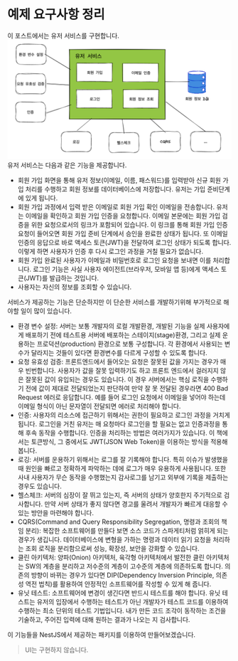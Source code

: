 # 예제 요구사항 정리

이 포스트에서는 유저 서비스를 구현합니다.  
<img alt="요구사항" src="요구사항.png" />  
유저 서비스는 다음과 같은 기능을 제공합니다.  

- 회원 가입 화면을 통해 유저 정보(이메일, 이름, 패스워드)를 입력받아 신규 회원 가입 처리를 수행하고 회원 정보를 데이터베이스에 저장합니다. 유저는 가입 준비단계에 있게 됩니다.
- 회원 가입 과정에서 입력 받은 이메일로 회원 가입 확인 이메일을 전송합니다. 유저는 이메일을 확인하고 회원 가입 인증을 요청합니다. 이메일 본문에는 회원 가입 검증을 위한 요청으로서의 링크가 포함되어 있습니다. 이 링크를 통해 회원 가입 인증 요청이 들어오면 회원 가입 준비 단계에서 승인을 완료한 상태가 됩니다. 또 이메일 인증의 응답으로 바로 액세스 토큰(JWT)을 전달하여 로그인 상태가 되도록 합니다. 이렇게 하면 사용자가 인증 후 다시 로그인 과정을 거칠 필요가 없습니다.
- 회원 가입 완료된 사용자가 이메일과 비밀번호로 로그인 요청을 보내면 이를 처리합니다. 로그인 기능은 사실 사용자 에이전트(브라우저, 모바일 앱 등)에게 액세스 토큰(JWT)를 발급하는 것입니다.
- 사용자는 자신의 정보를 조회할 수 있습니다.

서비스가 제공하는 기능은 단순하지만 이 단순한 서비스를 개발하기위해 부가적으로 해야할 일이 많이 있습니다.
- 환경 변수 설정: 서버는 보통 개발자의 로컬 개발환경, 개발된 기능을 실제 사용자에게 배포하기 전에 테스트용 서버에 배포하는 스테이지(stage)환경, 그리고 실제 운용하는 프로덕션(production) 환경으로 보통 구성합니다. 각 환경에서 사용되는 변수가 달라지는 것들이 있다면 환경변수를 다르게 구성할 수 있도록 합니다.
- 요청 유효성 검증: 프론트엔드에서 들어오는 요청은 잘못된 값을 가지는 경우가 매우 빈번합니다. 사용자가 값을 잘못 입력하기도 하고 프론트 엔드에서 걸러지지 않은 잘못된 값이 유입되는 경우도 있습니다. 이 경우 서버에서는 핵심 로직을 수행하기 전에 값이 제대로 전달되었는지 판단하여 만약 잘 못 전달된 경우라면 400 Bad Request 에러로 응답합니다. 예를 들어 로그인 요청에서 이메일을 넣어야 하는데 이메일 형식이 아닌 문자열이 전달되면 에러로 처리해야 합니다.
- 인증: 사용자의 리소스에 접근하기 위해서는 권한이 필요하고 로그인 과정을 거치게 됩니다. 로그인을 거친 유저는 매 요청마다 로그인을 할 필요는 없고 인증과정을 통해 후속 동작을 수행합니다. 인증을 처리하는 방법은 여러가지가 있습니다. 이 책에서는 토큰방식, 그 중에서도 JWT(JSON Web Token)을 이용하는 방식을 적용해 봅니다.
- 로깅: 서버를 운용하기 위해서는 로그를 잘 기록해야 합니다. 특히 이슈가 발생했을 때 원인을 빠르고 정확하게 파악하는 데에 로그가 매우 유용하게 사용됩니다. 또한 사내 사용자가 무슨 동작을 수행했는지 감사로그를 남기고 외부에 기록을 제출하는 경우도 있습니다.
- 헬스체크: 서버의 심장이 잘 뛰고 있는지, 즉 서버의 상태가 양호한지 주기적으로 검사합니다. 만약 서버 상태가 좋지 않다면 경고를 울려서 개발자가 빠르게 대응할 수 있는 방안을 마련해야 합니다.
- CQRS(Command and Query Responsibility Segregation, 명령과 조회의 책임 분리): 복잡한 소프트웨어를 만들다 보면 소스 코드가 스파게티처럼 얽히게 되는 경우가 생깁니다. 데이터베이스에 변형을 가하는 명령과 데이터 읽기 요청을 처리하는 조회 로직을 분리함으로써 성능, 확장성, 보안을 강화할 수 있습니다.
- 클린 아키텍처: 양파(Onion) 아키텍처, 육각형 아키텍처에서 발전한 클린 아키텍처는 SW의 계층을 분리하고 저수준의 계층이 고수준의 계층에 의존하도록 합니다. 의존의 방향이 바뀌는 경우가 있다면 DIP(Dependency Inversion Principle, 의존성 역전 법칙)를 활용하여 안정적인 소프트웨어를 작성할 수 있게 해 줍니다.
- 유닛 테스트: 소프트웨어에 변경이 생긴다면 반드시 테스트를 해야 합니다. 유닛 테스트는 유저의 입장에서 수행하는 테스트가 아닌 개발자가 테스트 코드를 이용하여 수행하는 최소 단위의 테스트 기법입니다. 내가 만든 코드 조각이 동작하는 조건을 기술하고, 주어진 입력에 대해 원하는 결과가 나오는 지 검사합니다.

이 기능들을 NestJS에서 제공하는 패키지를 이용하여 만들어보겠습니다.

> UI는 구현하지 않습니다.